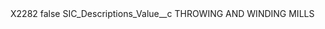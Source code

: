 <?xml version="1.0" encoding="UTF-8"?>
<CustomMetadata xmlns="http://soap.sforce.com/2006/04/metadata" xmlns:xsi="http://www.w3.org/2001/XMLSchema-instance" xmlns:xsd="http://www.w3.org/2001/XMLSchema">
    <label>X2282</label>
    <protected>false</protected>
    <values>
        <field>SIC_Descriptions_Value__c</field>
        <value xsi:type="xsd:string">THROWING AND WINDING MILLS</value>
    </values>
</CustomMetadata>
